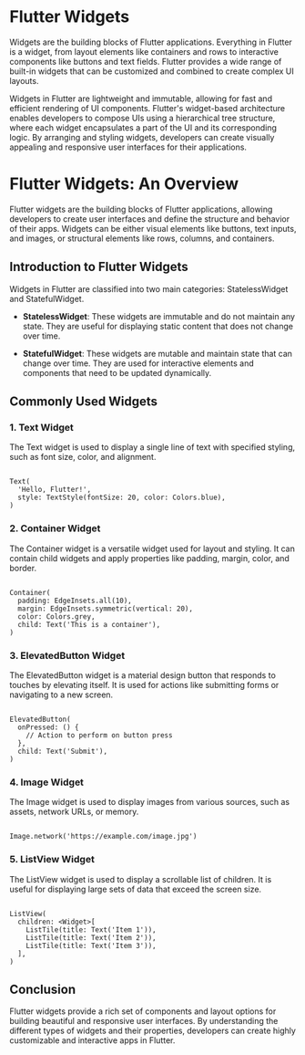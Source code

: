 # Flutter Widgets

Widgets are the building blocks of Flutter applications. Everything in Flutter is a widget, from layout elements like containers and rows to interactive components like buttons and text fields. Flutter provides a wide range of built-in widgets that can be customized and combined to create complex UI layouts.

Widgets in Flutter are lightweight and immutable, allowing for fast and efficient rendering of UI components. Flutter's widget-based architecture enables developers to compose UIs using a hierarchical tree structure, where each widget encapsulates a part of the UI and its corresponding logic. By arranging and styling widgets, developers can create visually appealing and responsive user interfaces for their applications.

# Flutter Widgets: An Overview

Flutter widgets are the building blocks of Flutter applications, allowing developers to create user interfaces and define the structure and behavior of their apps. Widgets can be either visual elements like buttons, text inputs, and images, or structural elements like rows, columns, and containers.

## Introduction to Flutter Widgets

Widgets in Flutter are classified into two main categories: StatelessWidget and StatefulWidget. 

- **StatelessWidget**: These widgets are immutable and do not maintain any state. They are useful for displaying static content that does not change over time.

- **StatefulWidget**: These widgets are mutable and maintain state that can change over time. They are used for interactive elements and components that need to be updated dynamically.

## Commonly Used Widgets

### 1. Text Widget

The Text widget is used to display a single line of text with specified styling, such as font size, color, and alignment.

```

Text(
  'Hello, Flutter!',
  style: TextStyle(fontSize: 20, color: Colors.blue),
)
```

### 2. Container Widget

The Container widget is a versatile widget used for layout and styling. It can contain child widgets and apply properties like padding, margin, color, and border.

```

Container(
  padding: EdgeInsets.all(10),
  margin: EdgeInsets.symmetric(vertical: 20),
  color: Colors.grey,
  child: Text('This is a container'),
)
```

### 3. ElevatedButton Widget

The ElevatedButton widget is a material design button that responds to touches by elevating itself. It is used for actions like submitting forms or navigating to a new screen.

```

ElevatedButton(
  onPressed: () {
    // Action to perform on button press
  },
  child: Text('Submit'),
)
```

### 4. Image Widget

The Image widget is used to display images from various sources, such as assets, network URLs, or memory.

```

Image.network('https://example.com/image.jpg')
```

### 5. ListView Widget

The ListView widget is used to display a scrollable list of children. It is useful for displaying large sets of data that exceed the screen size.

```

ListView(
  children: <Widget>[
    ListTile(title: Text('Item 1')),
    ListTile(title: Text('Item 2')),
    ListTile(title: Text('Item 3')),
  ],
)
```

## Conclusion

Flutter widgets provide a rich set of components and layout options for building beautiful and responsive user interfaces. By understanding the different types of widgets and their properties, developers can create highly customizable and interactive apps in Flutter.
